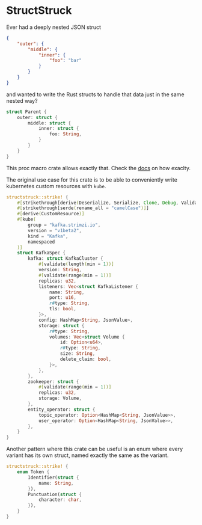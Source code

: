 # StructStruck

Ever had a deeply nested JSON struct
```json
{
    "outer": {
        "middle": {
            "inner": {
                "foo": "bar"
            }
        }
    }
}
```
and wanted to write the Rust structs to handle that data just in the same nested way?
```rust
struct Parent {
    outer: struct {
        middle: struct {
            inner: struct {
                foo: String,
            }
        }
    }
}
```
This proc macro crate allows exactly that.
Check the [docs](https://docs.rs/structstruck) on how exaclty.

The original use case for this crate is to be able to conveniently write kubernetes custom resources with `kube`.
```rust
structstruck::strike! {
    #[strikethrough[derive(Deserialize, Serialize, Clone, Debug, Validate, JsonSchema)]]
    #[strikethrough[serde(rename_all = "camelCase")]]
    #[derive(CustomResource)]
    #[kube(
        group = "kafka.strimzi.io",
        version = "v1beta2",
        kind = "Kafka",
        namespaced
    )]
    struct KafkaSpec {
        kafka: struct KafkaCluster {
            #[validate(length(min = 1))]
            version: String,
            #[validate(range(min = 1))]
            replicas: u32,
            listeners: Vec<struct KafkaListener {
                name: String,
                port: u16,
                r#type: String,
                tls: bool,
            }>,
            config: HashMap<String, JsonValue>,
            storage: struct {
                r#type: String,
                volumes: Vec<struct Volume {
                    id: Option<u64>,
                    r#type: String,
                    size: String,
                    delete_claim: bool,
                }>,
            },
        },
        zookeeper: struct {
            #[validate(range(min = 1))]
            replicas: u32,
            storage: Volume,
        },
        entity_operator: struct {
            topic_operator: Option<HashMap<String, JsonValue>>,
            user_operator: Option<HashMap<String, JsonValue>>,
        },
    }
}
```

Another pattern where this crate can be useful is an enum where every variant has its own struct, named exactly the same as the variant.
```rust
structstruck::strike! {
    enum Token {
        Identifier(struct {
            name: String,
        }),
        Punctuation(struct {
            character: char,
        }),
    }
}
```
